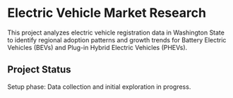# Electric Vehicle Market Research

This project analyzes electric vehicle registration data in Washington State to identify regional adoption patterns and growth trends for Battery Electric Vehicles (BEVs) and Plug-in Hybrid Electric Vehicles (PHEVs).

## Project Status
Setup phase: Data collection and initial exploration in progress.
